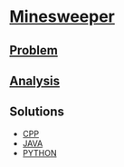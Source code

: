 # [Minesweeper](https://codingcompetitions.withgoogle.com/kickstart/round/0000000000434d9f/0000000000434c0c)

## [Problem](PROBLEM.md)

## [Analysis](ANALYSIS.md)

## Solutions
* [CPP](Solution.cpp)<br />
* [JAVA](Solution.java)<br />
* [PYTHON](Solution.py)
